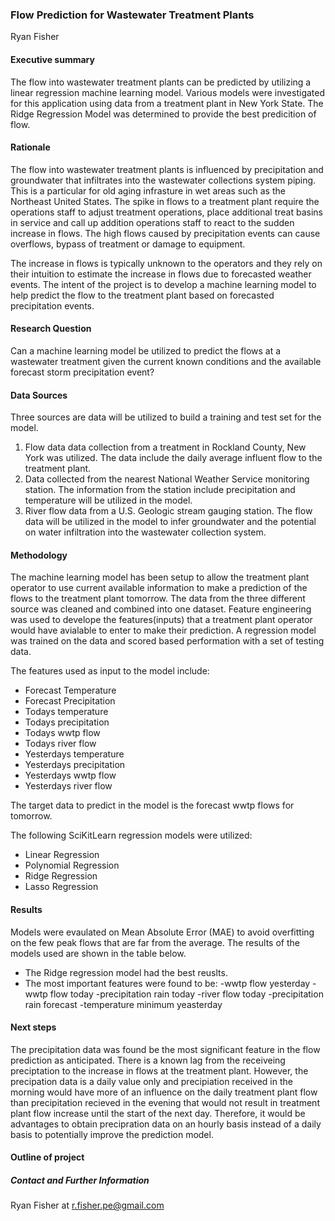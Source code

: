 ### Flow Prediction for Wastewater Treatment Plants

Ryan Fisher

#### Executive summary
The flow into wastewater treatment plants can be predicted by utilizing a linear regression machine learning model. Various models were investigated for this application using data from a treatment plant in New York State. The Ridge Regression Model was determined to provide the best predicition of flow. 

#### Rationale
The flow into wastewater treatment plants is influenced by precipitation and groundwater that infiltrates into the wastewater collections system piping. This is a particular for old aging infrasture in wet areas such as the Northeast United States. The spike in flows to a treatment plant require the operations staff to adjust treatment operations, place additional treat basins in service and call up addition operations staff to react to the sudden increase in flows. The high flows caused by precipitation events can cause overflows, bypass of treatment or damage to equipment. 

The increase in flows is typically unknown to the operators and they rely on their intuition to estimate the increase in flows due to forecasted weather events. The intent of the project is to develop a machine learning model to help predict the flow to the treatment plant based on forecasted precipitation events. 


#### Research Question
Can a machine learning model be utilized to predict the flows at a wastewater treatment given the current known conditions and the available forecast storm precipitation event? 

#### Data Sources
Three sources are data will be utilized to build a training and test set for the model.
1. Flow data data collection from a treatment in Rockland County, New York was utilized. The data include the daily average influent flow to the treatment plant.
2. Data collected from the nearest National Weather Service monitoring station. The information from the station include precipitation and temperature will be utilized in the model.
3. River flow data from a U.S. Geologic stream gauging station. The flow data will be utilized in the model to infer groundwater and the potential on water infiltration into the wastewater collection system. 

#### Methodology
The machine learning model has been setup to allow the treatment plant operator to use current available information to make a prediction of the flows to the treatment plant tomorrow.
The data from the three different source was cleaned and combined into one dataset. Feature engineering was used to develope the features(inputs) that a treatment plant operator would have avialable to enter to make their prediction. 
A regression model was trained on the data and scored based performation with a set of testing data.

The features used as input to the model include:
- Forecast Temperature 
- Forecast Precipitation
- Todays temperature
- Todays precipitation
- Todays wwtp flow
- Todays river flow
- Yesterdays temperature
- Yesterdays precipitation
- Yesterdays wwtp flow
- Yesterdays river flow

The target data to predict in the model is the forecast wwtp flows for tomorrow. 

The following SciKitLearn regression models were utilized:
- Linear Regression
- Polynomial Regression
- Ridge Regression
- Lasso Regression


#### Results
Models were evaulated on Mean Absolute Error (MAE) to avoid overfitting on the few peak flows that are far from the average.
The results of the models used are shown in the table below.
- The Ridge regression model had the best reuslts.
- The most important features were found to be:
  -wwtp flow yesterday
  -wwtp flow today
  -precipitation rain today
  -river flow today
  -precipitation rain forecast
  -temperature minimum yeasterday


#### Next steps
The precipitation data was found be the most significant feature in the flow prediction as anticipated. There is a known lag from the receiveing preciptation to the increase in flows at the treatment plant. However, the precipation data is a daily value only and precipiation received in the morning would have more of an influence on the daily treatment plant flow than precipitation recieved in the evening that would not result in treatment plant flow increase until the start of the next day. Therefore, it would be advantages to obtain precipration data on an hourly basis instead of a daily basis to potentially improve the prediction model. 


#### Outline of project




##### Contact and Further Information
Ryan Fisher at r.fisher.pe@gmail.com
